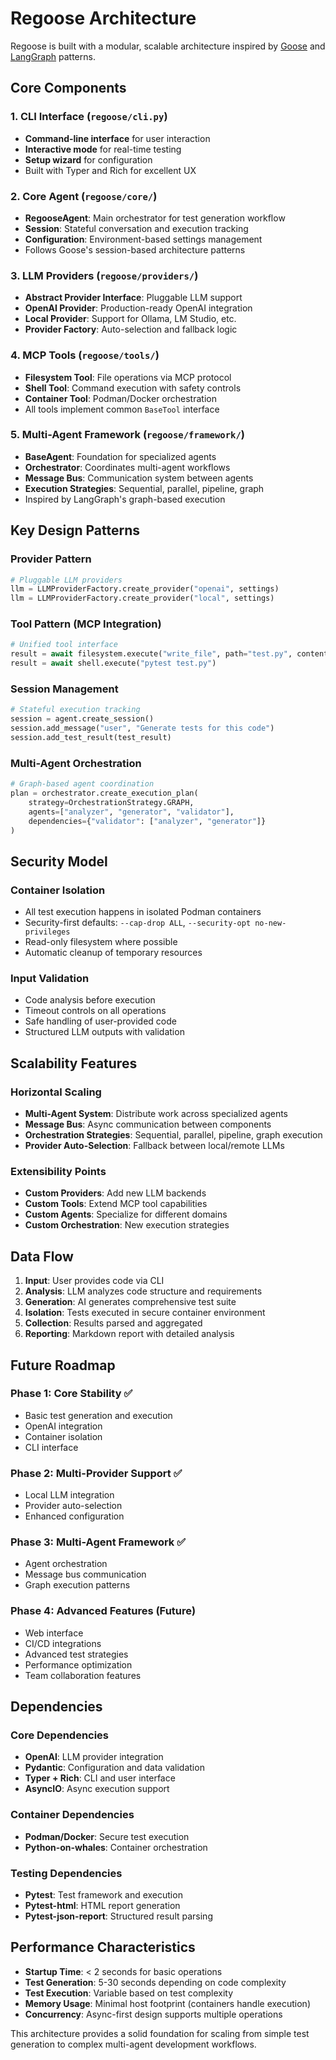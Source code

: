 # Regoose Architecture

Regoose is built with a modular, scalable architecture inspired by [Goose](https://github.com/block/goose) and [LangGraph](https://github.com/langchain-ai/langgraph) patterns.

## Core Components

### 1. CLI Interface (`regoose/cli.py`)
- **Command-line interface** for user interaction
- **Interactive mode** for real-time testing
- **Setup wizard** for configuration
- Built with Typer and Rich for excellent UX

### 2. Core Agent (`regoose/core/`)
- **RegooseAgent**: Main orchestrator for test generation workflow
- **Session**: Stateful conversation and execution tracking  
- **Configuration**: Environment-based settings management
- Follows Goose's session-based architecture patterns

### 3. LLM Providers (`regoose/providers/`)
- **Abstract Provider Interface**: Pluggable LLM support
- **OpenAI Provider**: Production-ready OpenAI integration
- **Local Provider**: Support for Ollama, LM Studio, etc.
- **Provider Factory**: Auto-selection and fallback logic

### 4. MCP Tools (`regoose/tools/`)
- **Filesystem Tool**: File operations via MCP protocol
- **Shell Tool**: Command execution with safety controls
- **Container Tool**: Podman/Docker orchestration
- All tools implement common `BaseTool` interface

### 5. Multi-Agent Framework (`regoose/framework/`)
- **BaseAgent**: Foundation for specialized agents
- **Orchestrator**: Coordinates multi-agent workflows
- **Message Bus**: Communication system between agents
- **Execution Strategies**: Sequential, parallel, pipeline, graph
- Inspired by LangGraph's graph-based execution

## Key Design Patterns

### Provider Pattern
```python
# Pluggable LLM providers
llm = LLMProviderFactory.create_provider("openai", settings)
llm = LLMProviderFactory.create_provider("local", settings)
```

### Tool Pattern (MCP Integration)
```python
# Unified tool interface
result = await filesystem.execute("write_file", path="test.py", content=code)
result = await shell.execute("pytest test.py")
```

### Session Management
```python
# Stateful execution tracking
session = agent.create_session()
session.add_message("user", "Generate tests for this code")
session.add_test_result(test_result)
```

### Multi-Agent Orchestration
```python
# Graph-based agent coordination
plan = orchestrator.create_execution_plan(
    strategy=OrchestrationStrategy.GRAPH,
    agents=["analyzer", "generator", "validator"],
    dependencies={"validator": ["analyzer", "generator"]}
)
```

## Security Model

### Container Isolation
- All test execution happens in isolated Podman containers
- Security-first defaults: `--cap-drop ALL`, `--security-opt no-new-privileges`
- Read-only filesystem where possible
- Automatic cleanup of temporary resources

### Input Validation
- Code analysis before execution
- Timeout controls on all operations
- Safe handling of user-provided code
- Structured LLM outputs with validation

## Scalability Features

### Horizontal Scaling
- **Multi-Agent System**: Distribute work across specialized agents
- **Message Bus**: Async communication between components  
- **Orchestration Strategies**: Sequential, parallel, pipeline, graph execution
- **Provider Auto-Selection**: Fallback between local/remote LLMs

### Extensibility Points
- **Custom Providers**: Add new LLM backends
- **Custom Tools**: Extend MCP tool capabilities
- **Custom Agents**: Specialize for different domains
- **Custom Orchestration**: New execution strategies

## Data Flow

1. **Input**: User provides code via CLI
2. **Analysis**: LLM analyzes code structure and requirements
3. **Generation**: AI generates comprehensive test suite
4. **Isolation**: Tests executed in secure container environment
5. **Collection**: Results parsed and aggregated
6. **Reporting**: Markdown report with detailed analysis

## Future Roadmap

### Phase 1: Core Stability ✅
- Basic test generation and execution
- OpenAI integration
- Container isolation
- CLI interface

### Phase 2: Multi-Provider Support ✅
- Local LLM integration
- Provider auto-selection
- Enhanced configuration

### Phase 3: Multi-Agent Framework ✅
- Agent orchestration
- Message bus communication
- Graph execution patterns

### Phase 4: Advanced Features (Future)
- Web interface
- CI/CD integrations
- Advanced test strategies
- Performance optimization
- Team collaboration features

## Dependencies

### Core Dependencies
- **OpenAI**: LLM provider integration
- **Pydantic**: Configuration and data validation
- **Typer + Rich**: CLI and user interface
- **AsyncIO**: Async execution support

### Container Dependencies  
- **Podman/Docker**: Secure test execution
- **Python-on-whales**: Container orchestration

### Testing Dependencies
- **Pytest**: Test framework and execution
- **Pytest-html**: HTML report generation
- **Pytest-json-report**: Structured result parsing

## Performance Characteristics

- **Startup Time**: < 2 seconds for basic operations
- **Test Generation**: 5-30 seconds depending on code complexity
- **Test Execution**: Variable based on test complexity
- **Memory Usage**: Minimal host footprint (containers handle execution)
- **Concurrency**: Async-first design supports multiple operations

This architecture provides a solid foundation for scaling from simple test generation to complex multi-agent development workflows.
